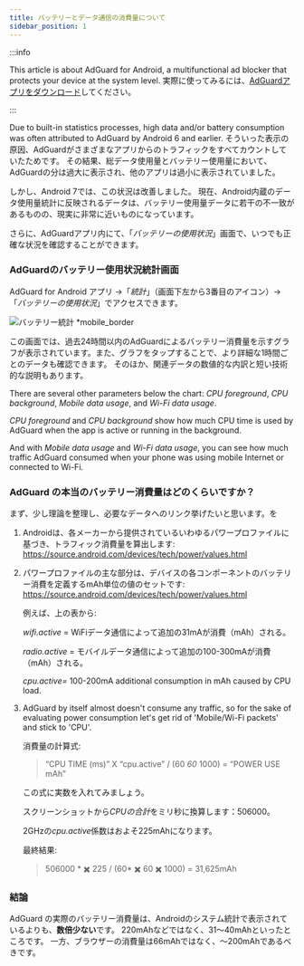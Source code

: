 ```yaml
---
title: バッテリーとデータ通信の消費量について
sidebar_position: 1
---
```


:::info

This article is about AdGuard for Android, a multifunctional ad blocker that protects your device at the system level. 実際に使ってみるには、[AdGuardアプリをダウンロード](https://agrd.io/download-kb-adblock)してください。

:::

Due to built-in statistics processes, high data and/or battery consumption was often attributed to AdGuard by Android 6 and earlier. そういった表示の原因、AdGuardがさまざまなアプリからのトラフィックをすべてカウントしていたためです。 その結果、総データ使用量とバッテリー使用量において、AdGuardの分は過大に表示され、他のアプリは過小に表示されていました。

しかし、Android 7では、この状況は改善しました。 現在、Android内蔵のデータ使用量統計に反映されるデータは、バッテリー使用量データに若干の不一致があるものの、現実に非常に近いものになっています。

さらに、AdGuardアプリ内にて、「*バッテリーの使用状況*」画面で、いつでも正確な状況を確認することができます。

### AdGuardのバッテリー使用状況統計画面

AdGuard for Android アプリ →「*統計*」（画面下左から3番目のアイコン）→「*バッテリーの使用状況*」でアクセスできます。

![バッテリー統計 *mobile_border](https://cdn.adtidy.org/content/articles/battery/1.png)

この画面では、過去24時間以内のAdGuardによるバッテリー消費量を示すグラフが表示されています。また、グラフをタップすることで、より詳細な1時間ごとのデータも確認できます。 そのほか、関連データの数値的な内訳と短い技術的な説明もあります。

There are several other parameters below the chart: *CPU foreground*, *CPU background*, *Mobile data usage*, and *Wi-Fi data usage*.

*CPU foreground* and *CPU background* show how much CPU time is used by AdGuard when the app is active or running in the background.

And with *Mobile data usage* and *Wi-Fi data usage*, you can see how much traffic AdGuard consumed when your phone was using mobile Internet or connected to Wi-Fi.

### AdGuard の本当のバッテリー消費量はどのくらいですか？

まず、少し理論を整理し、必要なデータへのリンク挙げたいと思います。を

1. Androidは、各メーカーから提供されているいわゆるパワープロファイルに基づき、トラフィック消費量を算出します: <https://source.android.com/devices/tech/power/values.html>

1. パワープロファイルの主な部分は、デバイスの各コンポーネントのバッテリー消費を定義するmAh単位の値のセットです: <https://source.android.com/devices/tech/power/values.html>

    例えば、上の表から:

    *wifi.active* = WiFiデータ通信によって追加の31mAが消費（mAh）される。

    *radio.active* = モバイルデータ通信によって追加の100-300mAが消費（mAh）される。

    *cpu.active=* 100-200mA additional consumption in mAh caused by CPU load.

1. AdGuard by itself almost doesn't consume any traffic, so for the sake of evaluating power consumption let's get rid of 'Mobile/Wi-Fi packets' and stick to 'CPU'.

    消費量の計算式:

    > “CPU TIME (ms)” X “cpu.active” / (60 *60* 1000) = “POWER USE mAh”

    この式に実数を入れてみましょう。

    スクリーンショットから*CPUの合計*をミリ秒に換算します：506000。

    2GHzの*cpu.active*係数はおよそ225mAhになります。

    最終結果:

    > 506000 * ✖️ 225 / (60* ✖️ 60 ✖️ 1000) = 31,625mAh

### 結論

AdGuard の実際のバッテリー消費量は、Androidのシステム統計で表示されているよりも、**数倍少ない**です。 220mAhなどではなく、31～40mAhといったところです。 一方、ブラウザーの消費量は66mAhではなく、〜200mAhであるべきです。
